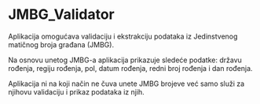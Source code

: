 # JMBG_Validator

Aplikacija omogućava validaciju i ekstrakciju podataka iz Jedinstvenog matičnog broja građana (JMBG). 

Na osnovu unetog JMBG-a aplikacija prikazuje sledeće podatke: državu rođenja, regiju rođenja, pol, datum rođenja, redni broj rođenja i dan rođenja.

Aplikacija ni na koji način ne čuva unete JMBG brojeve već samo služi za njihovu validaciju i prikaz podataka iz njih.
